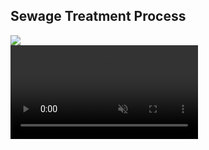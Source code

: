 ## Sewage Treatment Process

<div class="two-column-left-bigger">
<div class="left-aligned-div">
    <img src="assets/klaeranlage/new/aufbau_cropped_transparent_en.svg" data-source="https://www.sofatutor.com/sachunterricht/videos/wohin-geht-das-wasser-aus-der-toilette-2" data-text="Sewage Treatment Plant" />
</div>
<div class="right-aligned-div">
    <!-- <img src="assets/tardigrade/zkw/Tardigrade_01_0003-min.png" data-text="Muddy Environment"/> -->
    <video muted loop data-autoplay data-text="Tardigrade">
    <source data-src="assets/baertierchen_cutted.mp4" type="video/mp4">
    Your browser does not support the video tag.
    </video>

</div>
</div>
